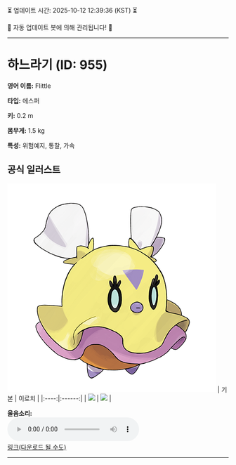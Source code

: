 
⏳ 업데이트 시간: 2025-10-12 12:39:36 (KST) ⏳

🤖 자동 업데이트 봇에 의해 관리됩니다! 🤖

---

# 하느라기 (ID: 955)
**영어 이름:** Flittle

**타입:** 에스퍼

**키:** 0.2 m

**몸무게:** 1.5 kg

**특성:** 위험예지, 통찰, 가속

## 공식 일러스트
![](https://raw.githubusercontent.com/PokeAPI/sprites/master/sprites/pokemon/other/official-artwork/955.png)
| 기본 | 이로치 |
|:----:|:------:|
| <img src="http://play.pokemonshowdown.com/sprites/ani/flittle.gif" width="200"> | <img src="http://play.pokemonshowdown.com/sprites/ani-shiny/flittle.gif" width="200"> |

**울음소리:**<br><audio controls src="https://raw.githubusercontent.com/PokeAPI/cries/main/cries/pokemon/latest/955.ogg"></audio><br> [링크(다운로드 될 수도)](https://raw.githubusercontent.com/PokeAPI/cries/main/cries/pokemon/latest/955.ogg)


---
